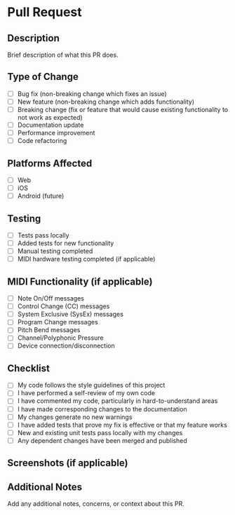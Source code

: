 # Pull Request

## Description

Brief description of what this PR does.

## Type of Change

- [ ] Bug fix (non-breaking change which fixes an issue)
- [ ] New feature (non-breaking change which adds functionality)
- [ ] Breaking change (fix or feature that would cause existing functionality to not work as expected)
- [ ] Documentation update
- [ ] Performance improvement
- [ ] Code refactoring

## Platforms Affected

- [ ] Web
- [ ] iOS
- [ ] Android (future)

## Testing

- [ ] Tests pass locally
- [ ] Added tests for new functionality
- [ ] Manual testing completed
- [ ] MIDI hardware testing completed (if applicable)

## MIDI Functionality (if applicable)

- [ ] Note On/Off messages
- [ ] Control Change (CC) messages  
- [ ] System Exclusive (SysEx) messages
- [ ] Program Change messages
- [ ] Pitch Bend messages
- [ ] Channel/Polyphonic Pressure
- [ ] Device connection/disconnection

## Checklist

- [ ] My code follows the style guidelines of this project
- [ ] I have performed a self-review of my own code
- [ ] I have commented my code, particularly in hard-to-understand areas
- [ ] I have made corresponding changes to the documentation
- [ ] My changes generate no new warnings
- [ ] I have added tests that prove my fix is effective or that my feature works
- [ ] New and existing unit tests pass locally with my changes
- [ ] Any dependent changes have been merged and published

## Screenshots (if applicable)

## Additional Notes

Add any additional notes, concerns, or context about this PR.